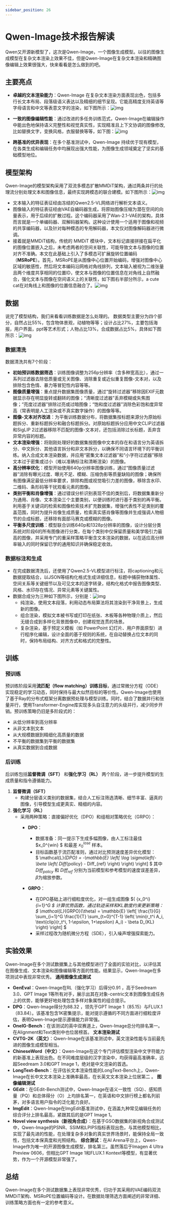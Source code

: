 ```yaml
---
sidebar_position: 26
---
```


# Qwen-Image技术报告解读

Qwen又开源新模型了，这次是Qwen-Image，一个图像生成模型。以往的图像生成模型在复杂文本渲染上效果不佳，但是Qwen-Image在复杂文本渲染和精确图像编辑上效果很强大，快来看看是怎么做到的吧。

## 主要亮点
- **卓越的文本渲染能力**：Qwen-Image 在复杂文本渲染方面表现出色，包括多行长文本布局、段落级语义表达以及精细的细节呈现。它能高精度支持英语等字母语言和中文等表意文字的渲染，如下图所示：![img](img/Qwenimage_wenben.png)

- **一致的图像编辑性能**：通过改进的多任务训练范式，Qwen-Image在编辑操作中能出色地保持语义完整性和视觉真实性，实现精准且上下文协调的图像修改,比如替换文字，变换风格，衣服替换等等，如下图：![img](img/QwenImage_bianji.png)

- **跨基准的优异表现**：在多个基准测试中，Qwen-Image 持续优于现有模型，在各类生成和编辑任务中均展现出强大性能，为图像生成领域奠定了坚实的基础模型地位。

## 模型架构
Qwen-Image的模型架构采用了双流多模态扩散MMDiT架构，通过两条并行的处理流分别处理文本和图像信息，最终实现跨模态的联合建模。如下图所示：![img](img/Qwenimage_structure.jpeg)
- 文本输入的特征表征经由冻结的Qwen2.5-VL网络进行解析文本语义。
- 图像输入的特征表征经由VAE自编码器生成，将原始图像压缩为潜在空间的向量表示，用于后续的扩散过程。这个编码器采用了Wan-2.1-VAE的架构，具体而言就是一个单编码器、双解码器架构。这种设计使用一个适用于图像和视频的共享编码器，以及针对每种模态的专用解码器，本文仅对图像解码器进行微调。
- 接着就是MMDiT结构，传统的 MMDiT 模块中，文本标记直接拼接在扁平化的图像位置嵌入之后，未考虑两者的空间关联性，可能导致文本与图像的位置对齐不准确。本文在此基础上引入了多模态可扩展旋转位置编码（**MSRoPE**）。首先，MSRoPE是从图像中心位置开始编码，增强对图像中心区域的敏感性，然后将文本编码沿网格对角线排列，文本输入被视为二维张量且两个维度共享相同的位置ID，使文本与图像的位置信息在对角线上自然融合，强化文本与图像在空间语义上的关联性，如下图右半部分所示，a cute cat在对角线上和图像的位置信息融合了。![img](img/qwenimage_msrope.jpeg)

## 数据
说完了模型结构，我们来看看训练数据是怎么处理的。
数据类型主要分为四个部分，自然占比55%，包含物体景观，动植物等等；设计占比27%，主要包括海报，用户界面，ppt等艺术形式；人物占比13%，合成数据占比5%，具体如下图所示：![img](img/qwenimage_data.jpeg)
### 数据清洗
数据清洗共有7个阶段：
- **初始预训练数据筛选**：训练图像调整为256p分辨率（含多种宽高比），通过一系列过滤器去除低质量或无关图像、消除重复或近似重复图像-文本对，以及排除包含色情、暴力等冒犯性内容等等。
- **图像质量增强**：重点提升数据集图像质量，通过“旋转过滤器”移除因EXIF元数据显示存在明显旋转或翻转的图像；“清晰度过滤器”丢弃模糊或失焦图像；“亮度过滤器”排除过亮或过暗图像；“饱和度过滤器”消除色彩饱和度异常高（常表明是人工渲染或不真实数字操作）的图像等等。
- **图像-文本对齐改进**：为平衡训练数据分布，将数据集按标题来源分为原始标题拆分、重新标题拆分和融合标题拆分。对原始标题拆分应用中文CLIP过滤器和SigLIP 2过滤器移除不匹配的图像-文本对，还包括消除过长标题，丢弃含异常内容的标题。
- **文本渲染增强**：将刚刚处理好的数据集按图像中文本的存在和语言分为英语拆分、中文拆分、其他语言拆分和非文本拆分，以确保不同语言环境下的平衡训练。纳入合成文本渲染数据，并应用“密集文本过滤器”和“小字符过滤器”移除文本过于密集或过小（难以准确标注和清晰渲染）的图像。
- **高分辨率优化**：模型开始使用640p分辨率图像训练，通过“图像质量过滤器”消除有曝光过度、曝光不足、模糊、压缩伪影等质量缺陷的图像；确保所有图像满足最低分辨率要求，排除构图或视觉吸引力差的图像，移除含水印、二维码、条形码等干扰观看元素的图像。
- **类别平衡和肖像增强**：通过错误分析识别表现不佳的类别后，将数据集重新分为通用、肖像、文本渲染三个主要类别，以便训练时进行基于类别的再平衡。利用基于关键词的检索和图像检索技术扩充数据集，增强代表性不足类别的覆盖范围，同时为提升肖像生成质量，检索真实感肖像等图像并生成强调人物细节的合成标题，还移除有面部马赛克或模糊的图像。
- **平衡多尺度训练**：模型联合训练640p和1328p分辨率的图像，设计分层分类系统对阶段6的所有图像进行分类，在每个类别中仅保留质量和美学吸引力最高的图像，并采用专门的重采样策略平衡含文本渲染的数据，以在适应高分辨率输入的同时保留已学的通用知识并确保稳定收敛。
### 数据标注和生成
- 在完成数据清洗后，还使用了Qwen2.5-VL模型进行标注，将captioning和元数据提取结合，以JSON等结构化格式生成详细信息，标题中捕获物体属性、空间关系等关键细节以及可见文本的逐字转录，结构化格式中报告图像类型、风格、水印存在情况、异常元素等关键属性。
- 数据合成分为三种如下图所示，分别是：![img](img/qwenimage_datasyn.jpeg)
  - 纯渲染，使用文本段落，利用动态布局算法将其渲染到干净背景上，生成新的图像。
  - 组合渲染，模拟文本被书写或打印在纸张、木板等各种物理介质上，然后无缝合成到多样化背景图像中，创建视觉连贯的场景。
  - 复杂渲染，基于预定义模板（如 PowerPoint 幻灯片、用户界面原型）进行程序化编辑，设计全面的基于规则的系统，在自动替换占位文本的同时，保持布局结构、对齐方式和格式的完整性。

## 训练

### 预训练
预训练阶段采用**流匹配（flow matching）训练目标**，通过常微分方程（ODE）实现稳定的学习动态，同时保持与最大似然目标的等价性。Qwen-Image也使用了基于Ray的分布式框架分离数据预处理与模型训练。同时，结合了数据并行和张量并行，使用Transformer-Engine库实现多头自注意力的头级并行，减少同步开销。预训练策略仍旧是多阶段式的：
- 从低分辨率到高分辨率
- 从非文本到文本
- 从大规模数据到精细化高质量的数据
- 不平衡的数据集到平衡的数据集
- 从真实数据到合成数据

### 后训练
后训练包括**监督微调（SFT）** 和**强化学习（RL）** 两个阶段，进一步提升模型的生成质量和指令遵循能力。  
1. **监督微调（SFT）**  
   - 构建分层语义类别的数据集，结合人工标注筛选清晰、细节丰富、逼真的图像，引导模型生成更真实、精细的内容。  
2. **强化学习（RL）**  
   - 采用两种策略：直接偏好优化（DPO）和组相对策略优化（GRPO）：  
     - **DPO**：  
       - 数据准备：同一提示下生成多幅图像，由人工标注最佳 $x_0^{win} $ 和最差 $x_0^{lose}$ 样本。  
       - 目标函数基于流匹配准则，通过对比预测速度差异优化模型：  
         $
         \mathcal{L}_{DPO} = -\mathbb{E} \left[ \log \sigma\left(-\beta \left( Diff_{policy} - Diff_{ref} \right) \right) \right]
         $
         其中$Diff_{policy}$ 和 $Diff_{ref}$ 分别为当前模型和参考模型的速度误差差异， $\beta$为缩放参数。  

     - **GRPO**：  
       - 在DPO基础上进行细粒度优化，对一组生成图像 $( \{x_0^i\}_{i=1}^G $ 计算优势函数，通过轨迹采样和KL散度约束更新策略：  
         $
         \mathcal{L}_{GRPO}(\theta) = \mathbb{E} \left[ \frac{1}{G} \sum_{i=1}^G \frac{1}{T} \sum_{t=0}^{T-1} \left( \min(r_t^i A_i, \text{clip}(r_t^i, 1-\epsilon, 1+\epsilon) A_i) - \beta D_{KL} \right) \right]
         $
       - 采样过程改为随机微分方程（SDE），引入噪声增强探索能力。  


## 实验效果
Qwen-Image在多个测试数据集上与其他模型进行了全面的实验对比，以评估其在图像生成、文本渲染和图像编辑等方面的性能。结果显示，Qwen-Image在多项测试中表现非常优秀。
**通用图像生成测试**
   - **GenEval**：Qwen-Image在RL（强化学习）后得分0.91 ，高于Seedream 3.0、GPT Image 1等所有对手，展示出其在对象-centric文本到图像生成任务上的优势，能够更好地处理包含多样对象属性的组合提示。
   - **DPG**：Qwen-Image得分为88.32 ，领先于GPT Image 1（85.15）与FLUX.1（83.84）。该基准包含1K密集提示，能对提示遵循的不同方面进行细粒度评估，表明Qwen-Image提示遵循能力非常强。
   - **OneIG-Bench**：在该测试的英中双赛道上，Qwen-Image总分均排名第一。在Alignment和Text类别中也位居榜首。
**文本渲染测试**
   - **CVTG-2K（英文）**：Qwen-Image在该基准测试中，英文渲染性能与当前最先进的图像生成模型相当。
   - **ChineseWord（中文）**：Qwen-Image在这个专门评估模型渲染中文字符能力的新基准上表现出色。在不同难度层级的汉字渲染中，均获得最高准确率，远超Seedream 3.0和GPT Image 1，绝对是中文渲染的首选。
   - **LongText-Bench**：在评估长文本渲染性能的LongText-Bench上，Qwen-Image在长中文文本渲染上准确率最高，在长英文文本渲染上位居第二 。
**图像编辑测试**
   - **GEdit**：在GEdit-Bench测试中，Qwen-Image在语义一致性（SQ）、感知质量（PQ）和总体得分（O）上均排名第一，在英语和中文排行榜上都名列前茅，对多语言用户指令的泛化能力良好。
   - **ImgEdit**：Qwen-Image在ImgEdit基准测试中，在涵盖九种常见编辑任务的综合评分上排名最高，紧跟其后的是GPT Image 1。
   - **Novel view synthesis（新视角合成）**：在基于GSO数据集的新视角合成测试中，Qwen-Image的PSNR、SSIM和LPIPS指标表现出色，与其他模型相比，实现了最先进的性能，在处理复杂多对象的真实世界场景时，能保持全局一致性，包括文本保真度和光照结构。
**综合测试**：在AI Arena平台上，Qwen-Image作为唯一的开源图像生成模型，排名第三。虽然落后于Imagen 4 Ultra Preview 0606，但相比GPT Image 1和FLUX.1 Kontext等模型，有显著优势，作为一个开源模型非常强了。

## 总结
Qwen-Image在多个测试数据集上表现非常优秀，归功于其采用的VAE编码双流MMDiT架构、MSRoPE位置编码等设计。在数据处理筛选方面阐述的非常详细、训练策略方面也有一定的参考意义。


